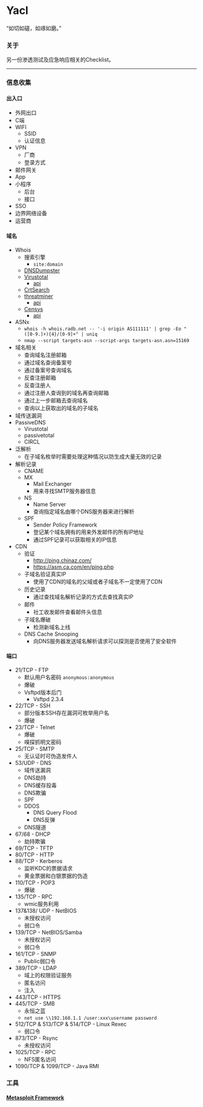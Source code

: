 # Yacl

“如切如磋，如琢如磨。”

### 关于

另一份渗透测试及应急响应相关的Checklist。

------

### 信息收集

#### 出入口

- 外网出口
- C端
- WIFI
  - SSID
  - 认证信息
- VPN
  - 厂商
  - 登录方式
- 邮件网关
- App
- 小程序
  - 后台
  - 接口
- SSO
- 边界网络设备
- 运营商

#### 域名

- Whois
  - 搜索引擎
    - `site:domain`
  - [DNSDumpster](https://dnsdumpster.com/)
  - [Virustotal](https://www.virustotal.com/)
    - [api](https://developers.virustotal.com/v3.0/reference)
  - [CrtSearch](https://crt.sh/?)
  - [threatminer](https://www.threatminer.org/)
    - [api](https://www.threatminer.org/api.php)
  - [Censys](https://censys.io/ipv4)
    - [api](https://censys.io/product/product-data/)
- ASNx
  - `whois -h whois.radb.net -- '-i origin AS111111' | grep -Eo "([0-9.]+){4}/[0-9]+" | uniq`
  - `nmap --script targets-asn --script-args targets-asn.asn=15169`
- 域名相关
  - 查询域名注册邮箱
  - 通过域名查询备案号
  - 通过备案号查询域名
  - 反查注册邮箱
  - 反查注册人
  - 通过注册人查询到的域名再查询邮箱
  - 通过上一步邮箱去查询域名
  - 查询以上获取出的域名的子域名
- 域传送漏洞
- PassiveDNS
  - Virustotal
  - passivetotal
  - CIRCL
- 泛解析
  - 在子域名枚举时需要处理这种情况以防生成大量无效的记录
- 解析记录
  - CNAME
  - MX
    - Mail Exchanger
    - 用来寻找SMTP服务器信息
  - NS
    - Name Server
    - 查询指定域名由哪个DNS服务器来进行解析
  - SPF
    - Sender Policy Framework
    - 登记某个域名拥有的用来外发邮件的所有IP地址
    - 通过SPF记录可以获取相关的IP信息
- CDN
  - 验证
    - http://ping.chinaz.com/
    - https://asm.ca.com/en/ping.php
  - 子域名验证真实IP
    - 使用了CDN的域名的父域或者子域名不一定使用了CDN
  - 历史记录
    - 通过查找域名解析记录的方式去查找真实IP
  - 邮件
    - 社工收发邮件查看邮件头信息
  - 子域名爆破
    - 检测新域名上线
  - DNS Cache Snooping
    - 向DNS服务器发送域名解析请求可以探测是否使用了安全软件

#### 端口

- 21/TCP - FTP
  - 默认用户名密码 `anonymous:anonymous`
  - 爆破
  - Vsftpd版本后门
    - Vsftpd 2.3.4
- 22/TCP - SSH
  - 部分版本SSH存在漏洞可枚举用户名
  - 爆破
- 23/TCP - Telnet
  - 爆破
  - 嗅探抓明文密码
- 25/TCP - SMTP
  - 无认证时可伪造发件人
- 53/UDP - DNS
  - 域传送漏洞
  - DNS劫持
  - DNS缓存投毒
  - DNS欺骗
  - SPF
  - DDOS
    - DNS Query Flood
    - DNS反弹
  - DNS隧道
- 67/68 - DHCP
  - 劫持欺骗
- 69/TCP - TFTP
- 80/TCP - HTTP
- 88/TCP - Kerberos 
  - 监听KDC的票据请求
  - 黄金票据和白银票据的伪造
- 110/TCP - POP3
  - 爆破
- 135/TCP - RPC
  - wmic服务利用
- 137&138/ UDP - NetBIOS
  - 未授权访问
  - 弱口令
- 139/TCP - NetBIOS/Samba
  - 未授权访问
  - 弱口令
- 161/TCP - SNMP
  - Public弱口令
- 389/TCP - LDAP
  - 域上的权限验证服务
  - 匿名访问
  - 注入
- 443/TCP - HTTPS
- 445/TCP - SMB
  - 永恒之蓝
  - `net use \\192.168.1.1 /user:xxx\username password`
- 512/TCP & 513/TCP & 514/TCP - Linux Rexec
  - 弱口令
- 873/TCP - Rsync
  - 未授权访问
- 1025/TCP - RPC
  - NFS匿名访问
- 1090/TCP & 1099/TCP - Java RMI

### 工具

#### [Metasploit Framework](https://github.com/miida0/Yacl/blob/main/Metasploit%20Framework.md)

